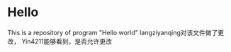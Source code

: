 Hello
=====

This is a repository of program "Hello world"
langziyanqing对该文件做了更改， Yin4211能够看到，是否允许更改
